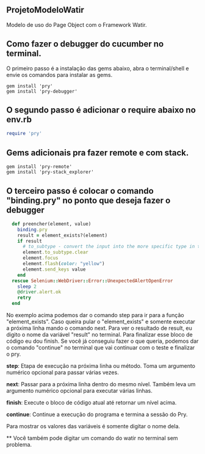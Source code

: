 ## ProjetoModeloWatir
Modelo de uso do Page Object com o Framework Watir.


## Como fazer o debugger do cucumber no terminal.
O primeiro passo é a instalação das gems abaixo, abra o terminal/shell e envie os comandos para instalar as gems.
```
gem install 'pry'
gem install 'pry-debugger'
```
## O segundo passo é adicionar o require abaixo no env.rb
```ruby
require 'pry' 
```
## Gems adicionais pra fazer remote e com stack.
```
gem install 'pry-remote'
gem install 'pry-stack_explorer'
```

## O terceiro passo é colocar o comando "binding.pry" no ponto que deseja fazer o debugger
```ruby
  def preencher(element, value)
    binding.pry
    result = element_exists?(element)
    if result
      # to_subtype - convert the input into the more specific type in text field to clear field.
      element.to_subtype.clear
      element.focus
      element.flash(color: "yellow")
      element.send_keys value
    end
  rescue Selenium::WebDriver::Error::UnexpectedAlertOpenError
    sleep 2
    @driver.alert.ok
    retry
  end
```

No exemplo acima podemos dar o comando step para ir para a função "element_exists".
Caso queira pular o "element_exists" e somente executar a próxima linha mando o comando next.
Para ver o resultado de result, eu digito o nome da variável "result" no terminal.
Para finalizar esse bloco de código eu dou finish.
Se você já conseguiu fazer o que queria, podemos dar o comando "continue" no terminal que vai continuar com o teste e finalizar o pry.


**step**: Etapa de execução na próxima linha ou método. Toma um argumento numérico opcional para passar várias vezes.

**next**: Passar para a próxima linha dentro do mesmo nível. Também leva um argumento numérico opcional para executar várias linhas.

**finish**: Execute o bloco de código atual até retornar um nível acima.

**continue**: Continue a execução do programa e termina a sessão do Pry.

Para mostrar os valores das variáveis é somente digitar o nome dela.

** Você também pode digitar um comando do watir no terminal sem problema.
